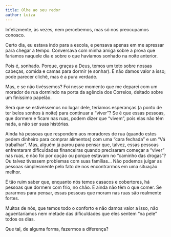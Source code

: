 ```yaml
---
title: Olhe ao seu redor
author: Luiza
---
```


Infelizmente, às vezes, nem percebemos, mas só nos preocupamos conosco.

Certo dia, eu estava indo para a escola, e pensava apenas em me apressar para chegar a tempo.
Conversava com minha amiga sobre a prova que faríamos naquele dia e sobre o que havíamos sonhado na noite anterior.

Pois é, sonhado. Porque, graças a Deus, temos um teto sobre nossas cabeças, comida e camas para dormir (e sonhar). E não damos valor a isso; pode parecer clichê, mas é a pura verdade.

Mas, e se não tivéssemos? Foi nesse momento que me deparei com um morador de rua dormindo na porta da agência dos Correios, deitado sobre um finíssimo papelão.

Será que se estivéssemos no lugar dele, teríamos esperanças (a ponto de ter belos sonhos à noite) para continuar a “viver”? Se é que essas pessoas, que dormem e ficam nas ruas, podem dizer que “vivem”, pois elas não têm nada, a não ser suas histórias.

Ainda há pessoas que respondem aos moradores de rua (quando estes pedem dinheiro para comprar alimentos) com uma “cara fechada” e um “Vá trabalhar”. Mas, alguém já parou para pensar que, talvez, essas pessoas enfrentaram dificuldades financeiras quando precisaram começar a “viver” nas ruas, e não foi por opção ou porque estavam no “caminho das drogas”? Ou talvez tivessem problemas com suas famílias... Não podemos julgar as pessoas simplesmente pelo fato de nos encontrarmos em uma situação melhor.

É tão ruim saber que, enquanto nós temos casacos e cobertores, há pessoas que dormem com frio, no chão. E ainda não têm o que comer. Se pararmos para pensar, essas pessoas que moram nas ruas são realmente fortes. 

Muitos de nós, que temos todo o conforto e não damos valor a isso, não aguentaríamos nem metade das dificuldades que eles sentem “na pele” todos os dias.

Que tal, de alguma forma, fazermos a diferença?